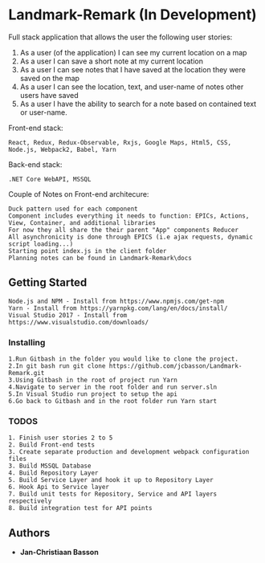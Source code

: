 # Landmark-Remark (In Development)

Full stack application that allows the user the following user stories:
1.	As a user (of the application) I can see my current location on a map
2.	As a user I can save a short note at my current location
3.	As a user I can see notes that I have saved at the location they were saved on the map
4.	As a user I can see the location, text, and user-name of notes other users have saved
5.	As a user I have the ability to search for a note based on contained text or user-name.

Front-end stack:
```
React, Redux, Redux-Observable, Rxjs, Google Maps, Html5, CSS, Node.js, Webpack2, Babel, Yarn
```
Back-end stack:
```
.NET Core WebAPI, MSSQL
```
Couple of Notes on Front-end architecure:
```
Duck pattern used for each component
Component includes everything it needs to function: EPICs, Actions, View, Container, and additional libraries
For now they all share the their parent "App" components Reducer
All asynchronicity is done through EPICS (i.e ajax requests, dynamic script loading...)
Starting point index.js in the client folder
Planning notes can be found in Landmark-Remark\docs
```

## Getting Started

```
Node.js and NPM - Install from https://www.npmjs.com/get-npm
Yarn - Install from https://yarnpkg.com/lang/en/docs/install/
Visual Studio 2017 - Install from https://www.visualstudio.com/downloads/
```

### Installing

    1.Run Gitbash in the folder you would like to clone the project.
    2.In git bash run git clone https://github.com/jcbasson/Landmark-Remark.git
    3.Using Gitbash in the root of project run Yarn
    4.Navigate to server in the root folder and run server.sln
    5.In Visual Studio run project to setup the api
    6.Go back to Gitbash and in the root folder run Yarn start


### TODOS
    1. Finish user stories 2 to 5
    2. Build Front-end tests
    3. Create separate production and development webpack configuration files
    3. Build MSSQL Database
    4. Build Repository Layer
    5. Build Service Layer and hook it up to Repository Layer
    6. Hook Api to Service layer
    7. Build unit tests for Repository, Service and API layers respectively
    8. Build integration test for API points

## Authors

* **Jan-Christiaan Basson**
